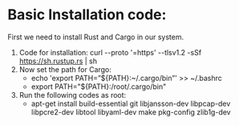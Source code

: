 # Basic Installation code:

First we need to install Rust and Cargo in our system.
1. Code for installation: curl --proto '=https' --tlsv1.2 -sSf https://sh.rustup.rs | sh
2. Now set the path for Cargo:
   - echo 'export PATH=”${PATH}:~/.cargo/bin”' >> ~/.bashrc
   - export PATH="${PATH}:/root/.cargo/bin"
3. Run the following codes as root:
   - apt-get install build-essential git libjansson-dev libpcap-dev \
                libpcre2-dev libtool libyaml-dev make pkg-config zlib1g-dev